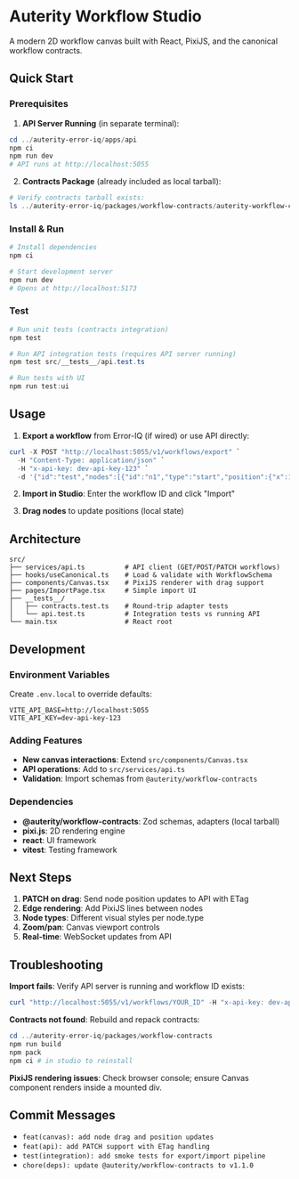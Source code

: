 # Auterity Workflow Studio

A modern 2D workflow canvas built with React, PixiJS, and the canonical workflow contracts.

## Quick Start

### Prerequisites

1. **API Server Running** (in separate terminal):
```powershell
cd ../auterity-error-iq/apps/api
npm ci
npm run dev
# API runs at http://localhost:5055
```

2. **Contracts Package** (already included as local tarball):
```powershell
# Verify contracts tarball exists:
ls ../auterity-error-iq/packages/workflow-contracts/auterity-workflow-contracts-1.0.0.tgz
```

### Install & Run

```powershell
# Install dependencies
npm ci

# Start development server
npm run dev
# Opens at http://localhost:5173
```

### Test

```powershell
# Run unit tests (contracts integration)
npm test

# Run API integration tests (requires API server running)
npm test src/__tests__/api.test.ts

# Run tests with UI
npm run test:ui
```

## Usage

1. **Export a workflow** from Error-IQ (if wired) or use API directly:
```powershell
curl -X POST "http://localhost:5055/v1/workflows/export" `
  -H "Content-Type: application/json" `
  -H "x-api-key: dev-api-key-123" `
  -d '{"id":"test","nodes":[{"id":"n1","type":"start","position":{"x":100,"y":200},"data":{"label":"Test"}}],"edges":[],"viewport":{"x":0,"y":0,"zoom":1}}'
```

2. **Import in Studio**: Enter the workflow ID and click "Import"

3. **Drag nodes** to update positions (local state)

## Architecture

```
src/
├── services/api.ts          # API client (GET/POST/PATCH workflows)
├── hooks/useCanonical.ts    # Load & validate with WorkflowSchema
├── components/Canvas.tsx    # PixiJS renderer with drag support
├── pages/ImportPage.tsx     # Simple import UI
├── __tests__/
│   ├── contracts.test.ts    # Round-trip adapter tests
│   └── api.test.ts          # Integration tests vs running API
└── main.tsx                 # React root
```

## Development

### Environment Variables

Create `.env.local` to override defaults:
```env
VITE_API_BASE=http://localhost:5055
VITE_API_KEY=dev-api-key-123
```

### Adding Features

- **New canvas interactions**: Extend `src/components/Canvas.tsx`
- **API operations**: Add to `src/services/api.ts`
- **Validation**: Import schemas from `@auterity/workflow-contracts`

### Dependencies

- **@auterity/workflow-contracts**: Zod schemas, adapters (local tarball)
- **pixi.js**: 2D rendering engine
- **react**: UI framework
- **vitest**: Testing framework

## Next Steps

1. **PATCH on drag**: Send node position updates to API with ETag
2. **Edge rendering**: Add PixiJS lines between nodes
3. **Node types**: Different visual styles per node.type
4. **Zoom/pan**: Canvas viewport controls
5. **Real-time**: WebSocket updates from API

## Troubleshooting

**Import fails**: Verify API server is running and workflow ID exists:
```powershell
curl "http://localhost:5055/v1/workflows/YOUR_ID" -H "x-api-key: dev-api-key-123"
```

**Contracts not found**: Rebuild and repack contracts:
```powershell
cd ../auterity-error-iq/packages/workflow-contracts
npm run build
npm pack
npm ci # in studio to reinstall
```

**PixiJS rendering issues**: Check browser console; ensure Canvas component renders inside a mounted div.

## Commit Messages

- `feat(canvas): add node drag and position updates`
- `feat(api): add PATCH support with ETag handling`
- `test(integration): add smoke tests for export/import pipeline`
- `chore(deps): update @auterity/workflow-contracts to v1.1.0`
